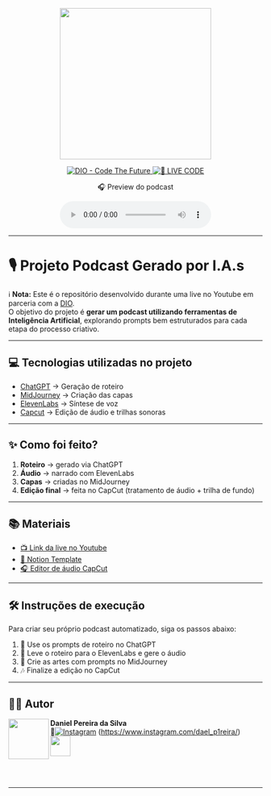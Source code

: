 <p align="center"> 
  <img src="./assets/cover.png" width="300" />
</p>

<p align="center"> 
  <a href="https://dio.me/">
    <img src="https://img.shields.io/badge/DIO-Code_The_Future-28DA77?logo=youtube" alt="DIO - Code The Future">
  </a>
  <a href="https://dio.me/">
    <img src="https://img.shields.io/badge/🔴_LIVE_CODE-FF5E72" alt="🔴 LIVE CODE">
  </a>
</p>

<p align="center"> 🎧 Preview do podcast </p>

<div align="center"> 
  <audio src="output/podcast_editado.MP3" controls title="Podcast editado"></audio> 
</div>

---

# 🎙️ Projeto Podcast Gerado por I.A.s  

ℹ️ **Nota:** Este é o repositório desenvolvido durante uma live no Youtube em parceria com a [DIO](https://dio.me).  
O objetivo do projeto é **gerar um podcast utilizando ferramentas de Inteligência Artificial**, explorando prompts bem estruturados para cada etapa do processo criativo.  

---

## 💻 Tecnologias utilizadas no projeto  
- [ChatGPT](https://chat.openai.com/) → Geração de roteiro  
- [MidJourney](https://www.midjourney.com/app/) → Criação das capas  
- [ElevenLabs](https://beta.elevenlabs.io/) → Síntese de voz  
- [Capcut](https://www.capcut.com/pt-br/) → Edição de áudio e trilhas sonoras  

---

## ✨ Como foi feito?  
1. **Roteiro** → gerado via ChatGPT  
2. **Áudio** → narrado com ElevenLabs  
3. **Capas** → criadas no MidJourney  
4. **Edição final** → feita no CapCut (tratamento de áudio + trilha de fundo)  

---

## 📚 Materiais  
- [📺 Link da live no Youtube](https://www.youtube.com)  
- [📄 Notion Template](https://helpful-jump-17b.notion.site/PAS-Podcast-AI-Studio-210489e15d7a4a73b743bb159e45d06f?pvs=4)  
- [🎧 Editor de áudio CapCut](https://www.capcut.com/editor)  

---

## 🛠️ Instruções de execução  
Para criar seu próprio podcast automatizado, siga os passos abaixo:  

1. 🤖 Use os prompts de roteiro no ChatGPT  
2. 🎤 Leve o roteiro para o ElevenLabs e gere o áudio  
3. 🎨 Crie as artes com prompts no MidJourney  
4. 🎶 Finalize a edição no CapCut  

---

## 👨‍💻 Autor  

<p>
  <img align="left" margin="10" width="80" src="https://avatars.githubusercontent.com/u/00000000?v=4" />
</p>

**Daniel Pereira da Silva**  
🔗[![Instagram](https://img.shields.io/badge/Instagram-%23E4405F?style=for-the-badge&logo=instagram&logoColor=white)](https://instagram.com/seu-usuario)
(https://www.instagram.com/dael_p1reira/)  
<a href="https://www.linkedin.com/in/seu-usuario/">
  <img src="https://cdn.jsdelivr.net/gh/devicons/devicon/icons/linkedin/linkedin-original.svg" width="40" height="40"/>
</a>

<br/><br/>

---

